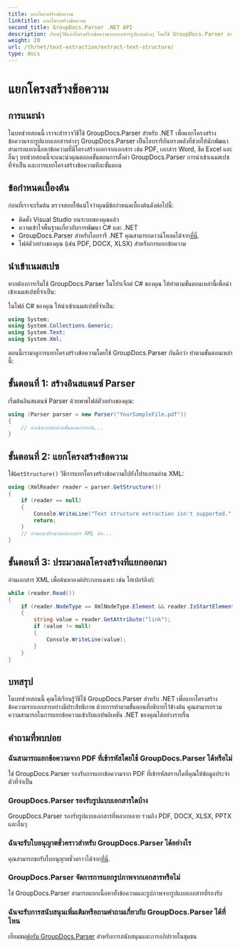 ```yaml
---
title: แยกโครงสร้างข้อความ
linktitle: แยกโครงสร้างข้อความ
second_title: GroupDocs.Parser .NET API
description: เรียนรู้วิธีแยกโครงสร้างข้อความจากเอกสารรูปแบบต่างๆ โดยใช้ GroupDocs.Parser สำหรับ .NET บทช่วยสอนทีละขั้นตอนพร้อมตัวอย่างโค้ด
weight: 20
url: /th/net/text-extraction/extract-text-structure/
type: docs
---
```

# แยกโครงสร้างข้อความ

## การแนะนำ
ในบทช่วยสอนนี้ เราจะสำรวจวิธีใช้ GroupDocs.Parser สำหรับ .NET เพื่อแยกโครงสร้างข้อความจากรูปแบบเอกสารต่างๆ GroupDocs.Parser เป็นไลบรารีอันทรงพลังที่ช่วยให้นักพัฒนาสามารถแยกเนื้อหาข้อความที่มีโครงสร้างออกจากเอกสาร เช่น PDF, เอกสาร Word, ชีต Excel และอื่นๆ บทช่วยสอนนี้จะแนะนำคุณตลอดขั้นตอนการตั้งค่า GroupDocs.Parser การนำเข้าเนมสเปซที่จำเป็น และการแยกโครงสร้างข้อความทีละขั้นตอน
## ข้อกำหนดเบื้องต้น
ก่อนที่เราจะเริ่มต้น ตรวจสอบให้แน่ใจว่าคุณมีข้อกำหนดเบื้องต้นดังต่อไปนี้:
- ติดตั้ง Visual Studio บนระบบของคุณแล้ว
- ความเข้าใจพื้นฐานเกี่ยวกับการพัฒนา C# และ .NET
-  GroupDocs.Parser สำหรับไลบรารี .NET คุณสามารถดาวน์โหลดได้จาก[ที่นี่](https://releases.groupdocs.com/parser/net/).
- ไฟล์ตัวอย่างของคุณ (เช่น PDF, DOCX, XLSX) สำหรับการแยกข้อความ
## นำเข้าเนมสเปซ
หากต้องการเริ่มใช้ GroupDocs.Parser ในโปรเจ็กต์ C# ของคุณ ให้ทำตามขั้นตอนเหล่านี้เพื่อนำเข้าเนมสเปซที่จำเป็น:

ในไฟล์ C# ของคุณ ให้นำเข้าเนมสเปซที่จำเป็น:
```csharp
using System;
using System.Collections.Generic;
using System.Text;
using System.Xml;
```
ตอนนี้เรามาดูการแยกโครงสร้างข้อความโดยใช้ GroupDocs.Parser กันดีกว่า ทำตามขั้นตอนเหล่านี้:
## ขั้นตอนที่ 1: สร้างอินสแตนซ์ Parser
เริ่มต้นอินสแตนซ์ Parser ด้วยพาธไฟล์ตัวอย่างของคุณ:
```csharp
using (Parser parser = new Parser("YourSampleFile.pdf"))
{
    // ดำเนินการต่อด้วยขั้นตอนการสกัด...
}
```
## ขั้นตอนที่ 2: แยกโครงสร้างข้อความ
 ใช้`GetStructure()` วิธีการแยกโครงสร้างข้อความไปยังโปรแกรมอ่าน XML:
```csharp
using (XmlReader reader = parser.GetStructure())
{
    if (reader == null)
    {
        Console.WriteLine("Text structure extraction isn't supported.");
        return;
    }
    // อ่านและประมวลผลเอกสาร XML ต่อ...
}
```
## ขั้นตอนที่ 3: ประมวลผลโครงสร้างที่แยกออกมา
อ่านเอกสาร XML เพื่อค้นหาองค์ประกอบเฉพาะ เช่น ไฮเปอร์ลิงก์:
```csharp
while (reader.Read())
{
    if (reader.NodeType == XmlNodeType.Element && reader.IsStartElement() && reader.Name.ToLowerInvariant() == "hyperlink")
    {
        string value = reader.GetAttribute("link");
        if (value != null)
        {
            Console.WriteLine(value);
        }
    }
}
```
## บทสรุป
ในบทช่วยสอนนี้ คุณได้เรียนรู้วิธีใช้ GroupDocs.Parser สำหรับ .NET เพื่อแยกโครงสร้างข้อความจากเอกสารอย่างมีประสิทธิภาพ ด้วยการทำตามขั้นตอนที่อธิบายไว้ข้างต้น คุณสามารถรวมความสามารถในการแยกข้อความเข้ากับแอปพลิเคชัน .NET ของคุณได้อย่างราบรื่น

## คำถามที่พบบ่อย
### ฉันสามารถแยกข้อความจาก PDF ที่เข้ารหัสโดยใช้ GroupDocs.Parser ได้หรือไม่
ใช่ GroupDocs.Parser รองรับการแยกข้อความจาก PDF ที่เข้ารหัสตราบใดที่คุณให้ข้อมูลประจำตัวที่จำเป็น
### GroupDocs.Parser รองรับรูปแบบเอกสารใดบ้าง
GroupDocs.Parser รองรับรูปแบบเอกสารที่หลากหลาย รวมถึง PDF, DOCX, XLSX, PPTX และอื่นๆ
### ฉันจะรับใบอนุญาตชั่วคราวสำหรับ GroupDocs.Parser ได้อย่างไร
 คุณสามารถขอรับใบอนุญาตชั่วคราวได้จาก[ที่นี่](https://purchase.groupdocs.com/temporary-license/).
### GroupDocs.Parser จัดการการแยกรูปภาพจากเอกสารหรือไม่
ใช่ GroupDocs.Parser สามารถแยกเนื้อหาทั้งข้อความและรูปภาพจากรูปแบบเอกสารที่รองรับ
### ฉันจะรับการสนับสนุนเพิ่มเติมหรือถามคำถามเกี่ยวกับ GroupDocs.Parser ได้ที่ไหน
 เยี่ยมชม[ฟอรัม GroupDocs.Parser](https://forum.groupdocs.com/c/parser/17) สำหรับการสนับสนุนและการอภิปรายในชุมชน